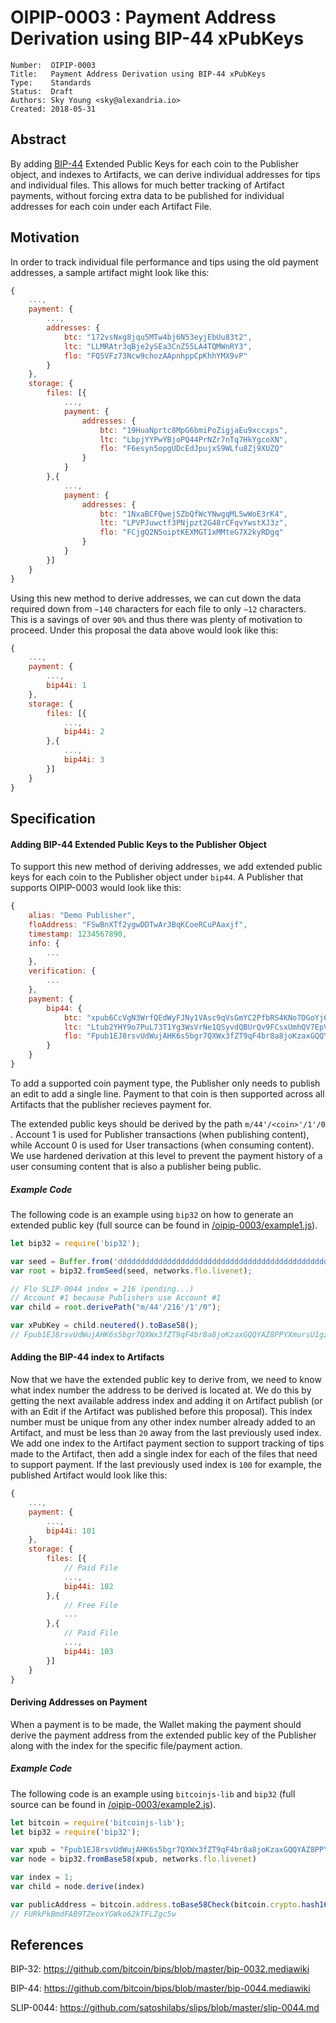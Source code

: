 # OIPIP-0003 : Payment Address Derivation using BIP-44 xPubKeys

```
Number:  OIPIP-0003
Title:   Payment Address Derivation using BIP-44 xPubKeys
Type:    Standards
Status:  Draft
Authors: Sky Young <sky@alexandria.io>
Created: 2018-05-31
```

## Abstract

By adding [BIP-44](https://github.com/bitcoin/bips/blob/master/bip-0044.mediawiki) Extended Public Keys for each coin to the Publisher object, and indexes to Artifacts, we can derive individual addresses for tips and individual files. This allows for much better tracking of Artifact payments, without forcing extra data to be published for individual addresses for each coin under each Artifact File.

## Motivation

In order to track individual file performance and tips using the old payment addresses, a sample artifact might look like this:

```javascript
{
    ...,
    payment: {
        ...,
        addresses: {
            btc: "172vsNxg8jqu5MTw4bj6N53eyjEbUu83t2",
            ltc: "LLMRAtr3qBje2ySEa3CnZ55LA4TQMWnRY3",
            flo: "FQ5VFz73Ncw9chozAApnhppCpKhhYMX9vP"
        }
    },
    storage: {
        files: [{
            ...,
            payment: {
                addresses: {
                    btc: "19HuaNprtc8MpG6bmiPoZigjaEu9xccxps",
                    ltc: "LbpjYYPwYBjoPQ44PrNZr7nTq7HkYgcoXN",
                    flo: "F6esyn5opgUDcEdJpujxS9WLfu8Zj9XUZQ"
                }
            }
        },{
            ...,
            payment: {
                addresses: {
                    btc: "1NxaBCFQwejSZbQfWcYNwgqML5wWoE3rK4",
                    ltc: "LPVPJuwctf3PNjpzt2G48rCFqvYwstXJ3z",
                    flo: "FCjgQ2N5oiptKEXMGT1xMMteG7X2kyRDgq"
                }
            }
        }]
    }
}
```

Using this new method to derive addresses, we can cut down the data required down from `~140` characters for each file to only `~12` characters. This is a savings of over `90%` and thus there was plenty of motivation to proceed. Under this proposal the data above would look like this:

```javascript
{
    ...,
    payment: {
        ...,
        bip44i: 1
    },
    storage: {
        files: [{
            ...,
            bip44i: 2
        },{
            ...,
            bip44i: 3
        }]
    }
}
```

## Specification

#### Adding BIP-44 Extended Public Keys to the Publisher Object

To support this new method of deriving addresses, we add extended public keys for each coin to the Publisher object under `bip44`. A Publisher that supports OIPIP-0003 would look like this:

```javascript
{
    alias: "Demo Publisher",
    floAddress: "FSwBnXTf2ygwDDTwArJBqKCoeRCuPAaxjf",
    timestamp: 1234567890,
    info: {
        ...
    },
    verification: {
        ...    
    },
    payment: {
        bip44: {
            btc: "xpub6CcVgN3WrfQEdWyFJNy1VAsc9qVsGmYC2PfbRS4KNo7DGoYj6stQpriKyN5spPbDUYUnAdyTk4SdiCJn7ZB8UZ7UcRPtmRU3Q9cndmBhRjT",
            ltc: "Ltub2YHY9o7PuL73T1Yg3WsVrNe1QSyvdQBUrQv9FCsxUmhQV7EpVyzHw19FhhC4y26xgm1SB6NUhmvn6ixpzyLqWuMHnXQq3zGFitFoAZfTn7z",
            flo: "Fpub1EJ8rsvUdWujAHK6s5bgr7QXWx3fZT9qF4br8a8joKzaxGQQYAZ8PPYXmursU1gzy395J97dKrWkjHkS1dTWXjBGstZLgBCRR1xKS8dtr8r"
        }
    }
}
```

To add a supported coin payment type, the Publisher only needs to publish an edit to add a single line. Payment to that coin is then supported across all Artifacts that the publisher recieves payment for.

The extended public keys should be derived by the path `m/44'/<coin>'/1'/0` . Account 1 is used for Publisher transactions (when publishing content), while Account 0 is used for User transactions (when consuming content). We use hardened derivation at this level to prevent the payment history of a user consuming content that is also a publisher being public.

##### Example Code

The following code is an example using `bip32` on how to generate an extended public key (full source can be found in [/oipip-0003/example1.js](https://github.com/oipwg/oipips/blob/master/oipip-0003/example1.js)).

```javascript
let bip32 = require('bip32');

var seed = Buffer.from('dddddddddddddddddddddddddddddddddddddddddddddddddddddddddddddddd', 'hex');
var root = bip32.fromSeed(seed, networks.flo.livenet);

// Flo SLIP-0044 index = 216 (pending...)
// Account #1 because Publishers use Account #1
var child = root.derivePath("m/44'/216'/1'/0");

var xPubKey = child.neutered().toBase58();
// Fpub1EJ8rsvUdWujAHK6s5bgr7QXWx3fZT9qF4br8a8joKzaxGQQYAZ8PPYXmursU1gzy395J97dKrWkjHkS1dTWXjBGstZLgBCRR1xKS8dtr8r
```

#### Adding the BIP-44 index to Artifacts

Now that we have the extended public key to derive from, we need to know what index number the address to be derived is located at. We do this by getting the next available address index and adding it on Artifact publish (or with an Edit if the Artifact was published before this proposal). This index number must be unique from any other index number already added to an Artifact, and must be less than `20` away from the last previously used index. We add one index to the Artifact payment section to support tracking of tips made to the Artifact, then add a single index for each of the files that need to support payment. If the last previously used index is `100` for example, the published Artifact would look like this:

```javascript
{
    ...,
    payment: {
        ...,
        bip44i: 101
    },
    storage: {
        files: [{
            // Paid File
            ...,
            bip44i: 102
        },{
            // Free File
            ...
        },{
            // Paid File
            ...,
            bip44i: 103
        }]
    }
}
```

#### Deriving Addresses on Payment

When a payment is to be made, the Wallet making the payment should derive the payment address from the extended public key of the Publisher along with the index for the specific file/payment action.

##### Example Code

The following code is an example using `bitcoinjs-lib` and `bip32` (full source can be found in [/oipip-0003/example2.js](https://github.com/oipwg/oipips/blob/master/oipip-0003/example2.js)).

```javascript
let bitcoin = require('bitcoinjs-lib');
let bip32 = require('bip32');

var xpub = "Fpub1EJ8rsvUdWujAHK6s5bgr7QXWx3fZT9qF4br8a8joKzaxGQQYAZ8PPYXmursU1gzy395J97dKrWkjHkS1dTWXjBGstZLgBCRR1xKS8dtr8r";
var node = bip32.fromBase58(xpub, networks.flo.livenet)

var index = 1;
var child = node.derive(index)

var publicAddress = bitcoin.address.toBase58Check(bitcoin.crypto.hash160(child.publicKey), networks.flo.livenet.pubKeyHash)
// FURkPkBmdFAB9TZeoxYGWko62kTFLZgc5w
```

## References

BIP-32: https://github.com/bitcoin/bips/blob/master/bip-0032.mediawiki

BIP-44: https://github.com/bitcoin/bips/blob/master/bip-0044.mediawiki

SLIP-0044: https://github.com/satoshilabs/slips/blob/master/slip-0044.md
